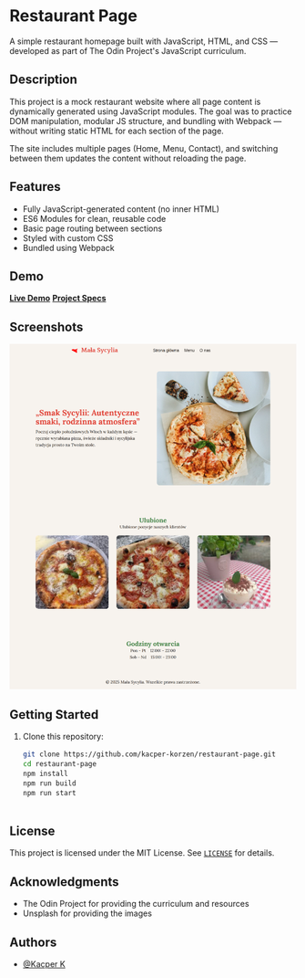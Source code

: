 # Restaurant Page

A simple restaurant homepage built with JavaScript, HTML, and CSS — developed as part of The Odin Project's JavaScript curriculum.

## Description

This project is a mock restaurant website where all page content is dynamically generated using JavaScript modules. The goal was to practice DOM manipulation, modular JS structure, and bundling with Webpack — without writing static HTML for each section of the page.

The site includes multiple pages (Home, Menu, Contact), and switching between them updates the content without reloading the page.

## Features

* Fully JavaScript-generated content (no inner HTML)
* ES6 Modules for clean, reusable code
* Basic page routing between sections
* Styled with custom CSS
* Bundled using Webpack

## Demo

[**Live Demo**](https://kacper-korzen.github.io/restaurant-page/)
[**Project Specs**](https://www.theodinproject.com/lessons/node-path-javascript-restaurant-page#project-solution)

## Screenshots

![Restaurant Homepage Screenshot](./app-img.png)

## Getting Started

1. Clone this repository:
   ```bash
   git clone https://github.com/kacper-korzen/restaurant-page.git
   cd restaurant-page 
   npm install 
   npm run build   
   npm run start
  

## License

This project is licensed under the MIT License. See [`LICENSE`](https://choosealicense.com/licenses/mit/)  for details.


## Acknowledgments

- The Odin Project for providing the curriculum and resources
- Unsplash for providing the images


## Authors

- [@Kacper K](https://www.github.com/kacper-korzen)
